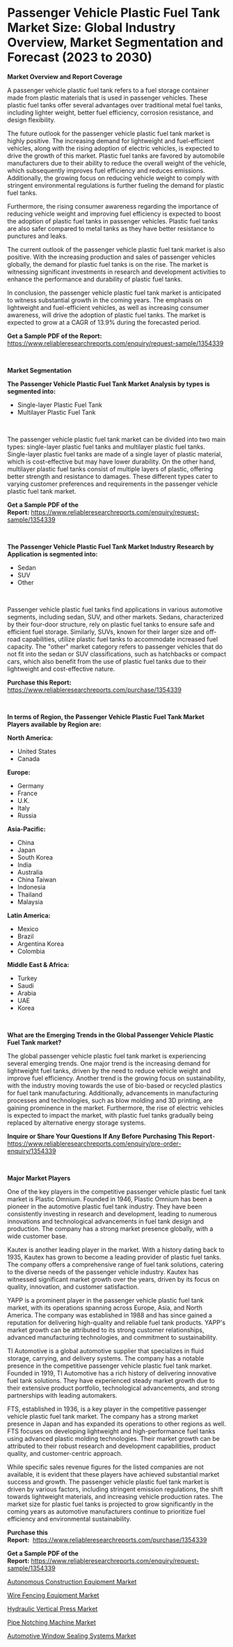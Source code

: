 <p><h1>Passenger Vehicle Plastic Fuel Tank Market Size: Global Industry Overview, Market Segmentation and Forecast (2023 to 2030)</h1></p><p><strong>Market Overview and Report Coverage</strong></p>
<p><p>A passenger vehicle plastic fuel tank refers to a fuel storage container made from plastic materials that is used in passenger vehicles. These plastic fuel tanks offer several advantages over traditional metal fuel tanks, including lighter weight, better fuel efficiency, corrosion resistance, and design flexibility.</p><p>The future outlook for the passenger vehicle plastic fuel tank market is highly positive. The increasing demand for lightweight and fuel-efficient vehicles, along with the rising adoption of electric vehicles, is expected to drive the growth of this market. Plastic fuel tanks are favored by automobile manufacturers due to their ability to reduce the overall weight of the vehicle, which subsequently improves fuel efficiency and reduces emissions. Additionally, the growing focus on reducing vehicle weight to comply with stringent environmental regulations is further fueling the demand for plastic fuel tanks.</p><p>Furthermore, the rising consumer awareness regarding the importance of reducing vehicle weight and improving fuel efficiency is expected to boost the adoption of plastic fuel tanks in passenger vehicles. Plastic fuel tanks are also safer compared to metal tanks as they have better resistance to punctures and leaks.</p><p>The current outlook of the passenger vehicle plastic fuel tank market is also positive. With the increasing production and sales of passenger vehicles globally, the demand for plastic fuel tanks is on the rise. The market is witnessing significant investments in research and development activities to enhance the performance and durability of plastic fuel tanks.</p><p>In conclusion, the passenger vehicle plastic fuel tank market is anticipated to witness substantial growth in the coming years. The emphasis on lightweight and fuel-efficient vehicles, as well as increasing consumer awareness, will drive the adoption of plastic fuel tanks. The market is expected to grow at a CAGR of 13.9% during the forecasted period.</p></p>
<p><strong>Get a Sample PDF of the Report:</strong> <a href="https://www.reliableresearchreports.com/enquiry/request-sample/1354339">https://www.reliableresearchreports.com/enquiry/request-sample/1354339</a></p>
<p>&nbsp;</p>
<p><strong>Market Segmentation</strong></p>
<p><strong>The Passenger Vehicle Plastic Fuel Tank Market Analysis by types is segmented into:</strong></p>
<p><ul><li>Single-layer Plastic Fuel Tank</li><li>Multilayer Plastic Fuel Tank</li></ul></p>
<p>&nbsp;</p>
<p><p>The passenger vehicle plastic fuel tank market can be divided into two main types: single-layer plastic fuel tanks and multilayer plastic fuel tanks. Single-layer plastic fuel tanks are made of a single layer of plastic material, which is cost-effective but may have lower durability. On the other hand, multilayer plastic fuel tanks consist of multiple layers of plastic, offering better strength and resistance to damages. These different types cater to varying customer preferences and requirements in the passenger vehicle plastic fuel tank market.</p></p>
<p><strong>Get a Sample PDF of the Report:</strong>&nbsp;<a href="https://www.reliableresearchreports.com/enquiry/request-sample/1354339">https://www.reliableresearchreports.com/enquiry/request-sample/1354339</a></p>
<p>&nbsp;</p>
<p><strong>The Passenger Vehicle Plastic Fuel Tank Market Industry Research by Application is segmented into:</strong></p>
<p><ul><li>Sedan</li><li>SUV</li><li>Other</li></ul></p>
<p>&nbsp;</p>
<p><p>Passenger vehicle plastic fuel tanks find applications in various automotive segments, including sedan, SUV, and other markets. Sedans, characterized by their four-door structure, rely on plastic fuel tanks to ensure safe and efficient fuel storage. Similarly, SUVs, known for their larger size and off-road capabilities, utilize plastic fuel tanks to accommodate increased fuel capacity. The "other" market category refers to passenger vehicles that do not fit into the sedan or SUV classifications, such as hatchbacks or compact cars, which also benefit from the use of plastic fuel tanks due to their lightweight and cost-effective nature.</p></p>
<p><strong>Purchase this Report:</strong>&nbsp; <a href="https://www.reliableresearchreports.com/purchase/1354339">https://www.reliableresearchreports.com/purchase/1354339</a></p>
<p>&nbsp;</p>
<p><strong>In terms of Region, the Passenger Vehicle Plastic Fuel Tank Market Players available by Region are:</strong></p>
<p>
    <p> <strong> North America: </strong>
        <ul>
            <li>United States</li>
            <li>Canada</li>
        </ul>
        </p> 
    <p> <strong> Europe: </strong>
        <ul>
            <li>Germany</li>
            <li>France</li>
            <li>U.K.</li>
            <li>Italy</li>
            <li>Russia</li>
        </ul>
        </p> 
    <p> <strong> Asia-Pacific: </strong>
        <ul>
            <li>China</li>
            <li>Japan</li>
            <li>South Korea</li>
            <li>India</li>
            <li>Australia</li>
            <li>China Taiwan</li>
            <li>Indonesia</li>
            <li>Thailand</li>
            <li>Malaysia</li>
        </ul>
        </p> 
    <p> <strong> Latin America: </strong>
        <ul>
            <li>Mexico</li>
            <li>Brazil</li>
            <li>Argentina Korea</li>
            <li>Colombia</li>
        </ul>
        </p> 
    <p> <strong> Middle East & Africa: </strong>
        <ul>
            <li>Turkey</li>
            <li>Saudi</li>
            <li>Arabia</li>
            <li>UAE</li>
            <li>Korea</li>
        </ul>
    </p>
    </p>
<p>&nbsp;</p>
<p><strong>What are the Emerging Trends in the Global Passenger Vehicle Plastic Fuel Tank market?</strong></p>
<p><p>The global passenger vehicle plastic fuel tank market is experiencing several emerging trends. One major trend is the increasing demand for lightweight fuel tanks, driven by the need to reduce vehicle weight and improve fuel efficiency. Another trend is the growing focus on sustainability, with the industry moving towards the use of bio-based or recycled plastics for fuel tank manufacturing. Additionally, advancements in manufacturing processes and technologies, such as blow molding and 3D printing, are gaining prominence in the market. Furthermore, the rise of electric vehicles is expected to impact the market, with plastic fuel tanks gradually being replaced by alternative energy storage systems.</p></p>
<p><strong>Inquire or Share Your Questions If Any Before Purchasing This Report</strong>- <a href="https://www.reliableresearchreports.com/enquiry/pre-order-enquiry/1354339">https://www.reliableresearchreports.com/enquiry/pre-order-enquiry/1354339</a></p>
<p>&nbsp;</p>
<p><strong>Major Market Players</strong></p>
<p><p>One of the key players in the competitive passenger vehicle plastic fuel tank market is Plastic Omnium. Founded in 1946, Plastic Omnium has been a pioneer in the automotive plastic fuel tank industry. They have been consistently investing in research and development, leading to numerous innovations and technological advancements in fuel tank design and production. The company has a strong market presence globally, with a wide customer base.</p><p>Kautex is another leading player in the market. With a history dating back to 1935, Kautex has grown to become a leading provider of plastic fuel tanks. The company offers a comprehensive range of fuel tank solutions, catering to the diverse needs of the passenger vehicle industry. Kautex has witnessed significant market growth over the years, driven by its focus on quality, innovation, and customer satisfaction.</p><p>YAPP is a prominent player in the passenger vehicle plastic fuel tank market, with its operations spanning across Europe, Asia, and North America. The company was established in 1988 and has since gained a reputation for delivering high-quality and reliable fuel tank products. YAPP's market growth can be attributed to its strong customer relationships, advanced manufacturing technologies, and commitment to sustainability.</p><p>TI Automotive is a global automotive supplier that specializes in fluid storage, carrying, and delivery systems. The company has a notable presence in the competitive passenger vehicle plastic fuel tank market. Founded in 1919, TI Automotive has a rich history of delivering innovative fuel tank solutions. They have experienced steady market growth due to their extensive product portfolio, technological advancements, and strong partnerships with leading automakers.</p><p>FTS, established in 1936, is a key player in the competitive passenger vehicle plastic fuel tank market. The company has a strong market presence in Japan and has expanded its operations to other regions as well. FTS focuses on developing lightweight and high-performance fuel tanks using advanced plastic molding technologies. Their market growth can be attributed to their robust research and development capabilities, product quality, and customer-centric approach.</p><p>While specific sales revenue figures for the listed companies are not available, it is evident that these players have achieved substantial market success and growth. The passenger vehicle plastic fuel tank market is driven by various factors, including stringent emission regulations, the shift towards lightweight materials, and increasing vehicle production rates. The market size for plastic fuel tanks is projected to grow significantly in the coming years as automotive manufacturers continue to prioritize fuel efficiency and environmental sustainability.</p></p>
<p><strong>Purchase this Report:</strong>&nbsp;&nbsp;<a href="https://www.reliableresearchreports.com/purchase/1354339">https://www.reliableresearchreports.com/purchase/1354339</a></p>
<p></p>
<p><strong>Get a Sample PDF of the Report:</strong>&nbsp;<a href="https://www.reliableresearchreports.com/enquiry/request-sample/1354339">https://www.reliableresearchreports.com/enquiry/request-sample/1354339</a></p>
<p><p><a href="https://medium.com/@randysimpson755/analyzing-autonomous-construction-equipment-market-global-industry-perspective-and-forecast-2023-78520e9782b8">Autonomous Construction Equipment Market</a></p><p><a href="https://medium.com/@linneahilll6456/wire-fencing-equipment-market-insight-market-trends-growth-forecasted-from-2023-to-2030-12ac0e16698b">Wire Fencing Equipment Market</a></p><p><a href="https://www.linkedin.com/pulse/hydraulic-vertical-press-market-research-report-unlocks-4cgqe/">Hydraulic Vertical Press Market</a></p><p><a href="https://www.linkedin.com/pulse/pipe-notching-machine-market-research-report-provides-thorough-xejge/">Pipe Notching Machine Market</a></p><p><a href="https://github.com/luckyshygirl/Market-Research-Report-List-1/blob/main/automotive-window-sealing-systems-market.md">Automotive Window Sealing Systems Market</a></p></p>